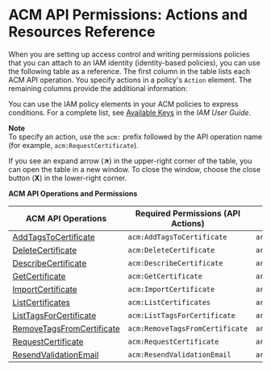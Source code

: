 # ACM API Permissions: Actions and Resources Reference<a name="authen-apipermissions"></a>

 When you are setting up access control and writing permissions policies that you can attach to an IAM identity \(identity\-based policies\), you can use the following table as a reference\. The first column in the table lists each ACM API operation\. You specify actions in a policy's `Action` element\. The remaining columns provide the additional information: 

 You can use the IAM policy elements in your ACM policies to express conditions\. For a complete list, see [Available Keys](http://docs.aws.amazon.com/IAM/latest/UserGuide/reference_policies_elements.html#AvailableKeys) in the *IAM User Guide*\. 

**Note**  
 To specify an action, use the `acm:` prefix followed by the API operation name \(for example, `acm:RequestCertificate`\)\. 

If you see an expand arrow \(**↗**\) in the upper\-right corner of the table, you can open the table in a new window\. To close the window, choose the close button \(**X**\) in the lower\-right corner\.


**ACM API Operations and Permissions**  

| ACM API Operations | Required Permissions \(API Actions\) | Resources | 
| --- | --- | --- | 
|  [AddTagsToCertificate](http://docs.aws.amazon.com/acm/latest/APIReference/API_AddTagsToCertificate.html)  |  `acm:AddTagsToCertificate`  |  `arn:aws:acm:AWS_region:AWS_account_ID:certificate/certificate_ID`  | 
|  [DeleteCertificate](http://docs.aws.amazon.com/acm/latest/APIReference/API_DeleteCertificate.html)  |  `acm:DeleteCertificate`  |  `arn:aws:acm:AWS_region:AWS_account_ID:certificate/certificate_ID`  | 
|  [DescribeCertificate](http://docs.aws.amazon.com/acm/latest/APIReference/API_DescribeCertificate.html)  |  `acm:DescribeCertificate`  |  `arn:aws:acm:AWS_region:AWS_account_ID:certificate/certificate_ID`  | 
|  [GetCertificate](http://docs.aws.amazon.com/acm/latest/APIReference/API_GetCertificate.html)  |  `acm:GetCertificate`  |  `arn:aws:acm:AWS_region:AWS_account_ID:certificate/certificate_ID`  | 
|  [ImportCertificate](http://docs.aws.amazon.com/acm/latest/APIReference/API_ImportCertificate.html)  |  `acm:ImportCertificate`  |  `arn:aws:acm:AWS_region:AWS_account_ID:certificate/certificate_ID`  | 
|  [ListCertificates](http://docs.aws.amazon.com/acm/latest/APIReference/API_ListCertificates.html)  |  `acm:ListCertificates`  |  `arn:aws:acm:AWS_region:AWS_account_ID:certificate/certificate_ID`  | 
|  [ListTagsForCertificate](http://docs.aws.amazon.com/acm/latest/APIReference/API_ListTagsForCertificate.html)  |  `acm:ListTagsForCertificate`  |  `arn:aws:acm:AWS_region:AWS_account_ID:certificate/certificate_ID`  | 
|  [RemoveTagsFromCertificate](http://docs.aws.amazon.com/acm/latest/APIReference/API_RemoveTagsFromCertificate.html)  |  `acm:RemoveTagsFromCertificate`  |  `arn:aws:acm:AWS_region:AWS_account_ID:certificate/certificate_ID`  | 
|  [RequestCertificate](http://docs.aws.amazon.com/acm/latest/APIReference/API_RequestCertificate.html)  |  `acm:RequestCertificate`  |  `arn:aws:acm:AWS_region:AWS_account_ID:certificate/certificate_ID`  | 
|  [ResendValidationEmail](http://docs.aws.amazon.com/acm/latest/APIReference/API_ResendValidationEmail.html)  |  `acm:ResendValidationEmail`  |  `arn:aws:acm:AWS_region:AWS_account_ID:certificate/certificate_ID`  | 